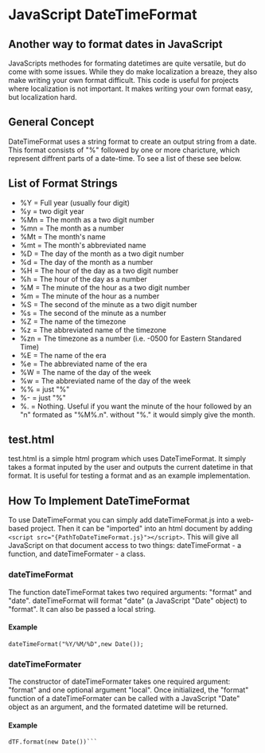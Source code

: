 # JavaScript DateTimeFormat
## Another way to format dates in JavaScript
JavaScripts methodes for formating datetimes are quite versatile, but do come with some issues. While they do make localization a breaze, they also make writing your own format difficult. This code is useful for projects where localization is not important. It makes writing your own format easy, but localization hard.
## General Concept
DateTimeFormat uses a string format to create an output string from a date. This format consists of "%" followed by one or more charicture, which represent diffrent parts of a date-time. To see a list of these see below.
## List of Format Strings
- %Y  = Full year (usually four digit)
- %y  = two digit year
- %Mn = The month as a two digit number
- %mn = The month as a number
- %Mt = The month's name
- %mt = The month's abbreviated name
- %D  = The day of the month as a two digit number
- %d  = The day of the month as a number
- %H  = The hour of the day as a two digit number
- %h  = The hour of the day as a number
- %M  = The minute of the hour as a two digit number
- %m  = The minute of the hour as a number
- %S  = The second of the minute as a two digit number
- %s  = The second of the minute as a number
- %Z  = The name of the timezone
- %z  = The abbreviated name of the timezone
- %zn = The timezone as a number (i.e. -0500 for Eastern Standared Time)
- %E  = The name of the era
- %e  = The abbreviated name of the era
- %W  = The name of the day of the week
- %w  = The abbreviated name of the day of the week
- %%  = just "%"
- %-  = just "%"
- %.  = Nothing. Useful if you want the minute of the hour followed by an "n" formated as "%M%.n". without "%." it would simply give the month.
## test.html
test.html is a simple html program which uses DateTimeFormat. It simply takes a format inputed by the user and outputs the current datetime in that format. It is useful for testing a format and as an example implementation.
## How To Implement DateTimeFormat
To use DateTimeFormat you can simply add dateTimeFormat.js into a web-based project. Then it can be "imported" into an html document by adding `<script src="{PathToDateTimeFormat.js}"></script>`. This will give all JavaScript on that document access to two things: dateTimeFormat - a function, and dateTimeFormater - a class.
### dateTimeFormat
The function dateTimeFormat takes two required arguments: "format" and "date". dateTimeFormat will format "date" (a JavaScript "Date" object) to "format".
It can also be passed a local string.
#### Example
`dateTimeFormat("%Y/%M/%D",new Date());`
### dateTimeFormater
The constructor of dateTimeFormater takes one required argument: "format" and one optional argument "local". Once initialized, the "format" function of a dateTimeFormater can be called with a JavaScript "Date" object as an argument, and the formated datetime will be returned.
#### Example
```dTF = new dateTimeFormater("%Y/%M/%D");
dTF.format(new Date())```
